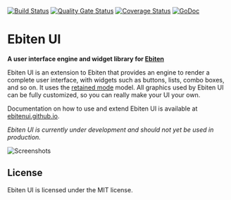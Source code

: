[![Build Status](https://travis-ci.org/blizzy78/ebitenui.svg?branch=master)](https://travis-ci.org/blizzy78/ebitenui) [![Quality Gate Status](https://sonarcloud.io/api/project_badges/measure?project=blizzy78_ebitenui&metric=alert_status)](https://sonarcloud.io/dashboard?id=blizzy78_ebitenui) [![Coverage Status](https://coveralls.io/repos/github/blizzy78/ebitenui/badge.svg?branch=master)](https://coveralls.io/github/blizzy78/ebitenui?branch=master) [![GoDoc](https://pkg.go.dev/badge/github.com/justclimber/ebitenui)](https://pkg.go.dev/github.com/blizzy78/ebitenui)


Ebiten UI
=========

**A user interface engine and widget library for [Ebiten]**

Ebiten UI is an extension to Ebiten that provides an engine to render a complete user interface,
with widgets such as buttons, lists, combo boxes, and so on. It uses the [retained mode] model.
All graphics used by Ebiten UI can be fully customized, so you can really make your UI your own.

Documentation on how to use and extend Ebiten UI is available at [ebitenui.github.io](https://ebitenui.github.io).

*Ebiten UI is currently under development and should not yet be used in production.*

![Screenshots](ebiten-ui.gif)


License
-------

Ebiten UI is licensed under the MIT license.



[Ebiten]: https://ebiten.org
[retained mode]: https://en.wikipedia.org/wiki/Retained_mode
